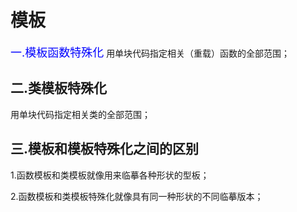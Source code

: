 # 模板
<font size="4" color="blue">一.模板函数特殊化</font>
用单块代码指定相关（重载）函数的全部范围；

## 二.类模板特殊化

用单块代码指定相关类的全部范围；

## 三.模板和模板特殊化之间的区别

1.函数模板和类模板就像用来临摹各种形状的型板；

2.函数模板和类模板特殊化就像具有同一种形状的不同临摹版本；

##
